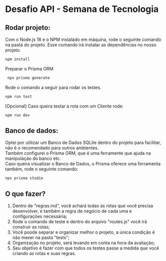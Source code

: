# Desafio API - Semana de Tecnologia

## Rodar projeto:
Com o Node.js 18 e o NPM instalado em máquina, rode o seguinte comando na pasta do projeto.
Esse comando irá instalar as dependências no nosso projeto.

```bash
npm install
```
Preparar o Prisma ORM
```bash
 npx prisma generate
```
Rode o comando a seguir para rodar os testes.
```bash
npm run test
```

[Opcional] Caso queira testar a rota com um Cliente rode: <br />
```bash
npm run dev
```

## Banco de dados:
Optei por utilizar um Banco de Dados SQLite dentro do projeto para facilitar, não é o recomendado para outros ambientes. <br />
Também configurei o Prisma ORM, que é uma ferramente que ajuda na manipulação do banco etc. <br />
Caso queira visualizar o Banco de Dados, o Prisma oferece uma ferramenta também, rode o seguinte comando:
```bash
npx prisma studio
```
## O que fazer?
1. Dentro de "regras.md", você achará todas as rotas que você precisa desenvolver, e também a regra de negócio de cada uma e configurações necessária;
2. Rode o comando de teste e dentro do arquivo "routes.js" você irá construir as rotas;
3. Você poode separar e organizar melhor o projeto, a única condição é não mexer na pasta "tests";
4. Organização no projeto, será levando em conta na hora da avaliação;
5. Seu objetivo é fazer com que todos os testes passe a medida que você criando as rotas e suas regras.

